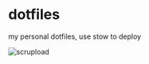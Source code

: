 # dotfiles
my personal dotfiles, use stow to deploy

![scrupload](https://image.prntscr.com/image/N6bTQJUeSCCy510NBbJofg.png)
